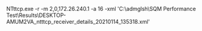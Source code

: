 

NTttcp.exe -r -m 2,0,172.26.240.1 -a 16 -xml 'C:\admglsh\SQM Performance Test\Results\DESKTOP-AMUM2VA_ntttcp_receiver_details_20210114_135318.xml'
